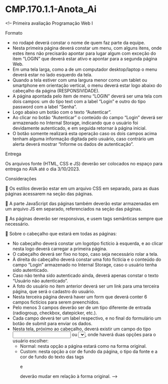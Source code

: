 # CMP.170.1.1-Anota_Ai
<!–
Primeira avaliação Programação Web I

Formato

 - no rodapé deverá constar o nome de quem faz parte da equipe.
 - Nesta primeira página deverá constar um menu, com alguns itens, onde estes itens não precisarão apontar para lugar algum com exceção do item “LOGIN” que deverá estar ativo e apontar para a segunda página Web.
 - Em uma tela larga, como a de um computador desktop/laptop o menu deverá estar no lado esquerdo da tela. 
 - Quando a tela estiver com uma largura menor como um tablet ou smartphone em orientação vertical, o menu deverá estar logo abaixo do cabeçalho da página (RESPONSIVIDADE).
 - A página apontada pelo item de menu “LOGIN” deverá ser uma tela com dois campos: um do tipo text com a label “Login” e outro do tipo password com a label “Senha”.
 -  Logo abaixo um botão com o texto “Autenticar”.
 -  Ao clicar no botão “Autenticar” o conteúdo do campo “Login” deverá ser armazenado no Internal Storage, indicando que o usuário foi devidamente autenticado, e em seguida retornar à página inicial.
 -   O botão somente realizará esta operação caso os dois campos acima tenham alguma informação digitada pelo usuário, caso contrário um alerta deverá mostrar “Informe os dados de autenticação”.

   
Entrega

Os arquivos fonte (HTML, CSS e JS) deverão ser colocados no espaço para entrega no AVA até o dia 3/10/2023.

Considerações

 Os estilos deverão estar em um arquivo CSS em separado, para as duas páginas acessarem na seção <HEAD> das páginas.

 A parte JavaScript das páginas também deverão estar armazenadas em um arquivo JS em separado, referenciados na seção <HEAD> das páginas.

 As páginas deverão ser responsivas, e usem tags semânticas sempre que necessário.

 Sobre o cabeçalho que estará em todas as páginas:
 - No cabeçalho deverá constar um logotipo fictício à esquerda, e ao clicar nesta logo deverá carregar a primeira página.
 - O cabeçalho deverá ser fixo no topo, caso seja necessário rolar a tela.
 - À direita do cabeçalho deverá constar uma foto fictícia e o conteúdo do campo “Login” armazenado no Internal Storage, caso o usuário tenha sido autenticado.
 - Caso não tenha sido autenticado ainda, deverá apenas constar o texto “Usuário não autenticado”.
 - A foto do usuário no item anterior deverá ser um link para uma terceira página, que será o cadastro do usuário.
 - Nesta terceira página deverá haver um form que deverá conter 6 campos fictícios para serem preenchidos. 
 - Pelo menos 3 campos deverão ser de um tipo diferente de entrada (radiogroup, checkbox, datepicker, etc.).
 - Cada campo deverá ter um label respectivo, e no final do formulário um botão de submit para enviar os dados.
 - Nesta tela, próximo ao cabeçalho, deverá existir um campo do tipo <input type=”radio”> ou <select></select>, onde haverá duas opções para o usuário escolher:
    - Normal: nesta opção a página estará como na forma original.
    - Custom: nesta opção a cor de fundo da página, o tipo da fonte e a cor de fundo do texto das tags <p> e <div> deverão mudar em relação à forma original.
–>
